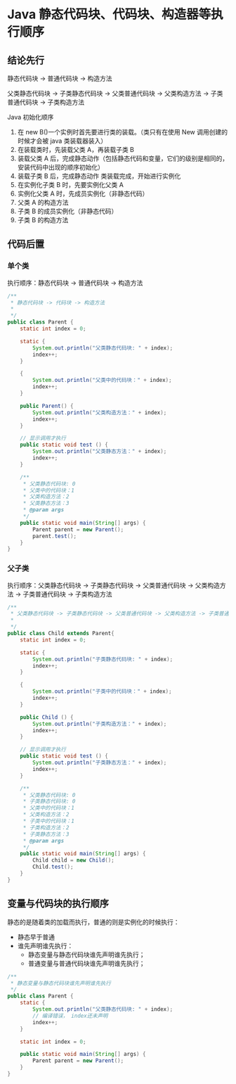 # Java 静态代码块、代码块、构造器等执行顺序

## 结论先行

静态代码块 → 普通代码块 → 构造方法

父类静态代码块 → 子类静态代码块 → 父类普通代码块 → 父类构造方法 → 子类普通代码块 → 子类构造方法

Java 初始化顺序

1. 在 new B()一个实例时首先要进行类的装载。（类只有在使用 New 调用创建的时候才会被 java 类装载器装入）
2. 在装载类时，先装载父类 A，再装载子类 B
3. 装载父类 A 后，完成静态动作（包括静态代码和变量，它们的级别是相同的，安装代码中出现的顺序初始化）
4. 装载子类 B 后，完成静态动作
   类装载完成，开始进行实例化
5. 在实例化子类 B 时，先要实例化父类 A
6. 实例化父类 A 时，先成员实例化（非静态代码）
7. 父类 A 的构造方法
8. 子类 B 的成员实例化（非静态代码）
9. 子类 B 的构造方法

## 代码后置

### 单个类

执行顺序：静态代码块 → 普通代码块 → 构造方法

```Java
/**
 * 静态代码块 -> 代码块 -> 构造方法
 *
 */
public class Parent {
    static int index = 0;

    static {
        System.out.println("父类静态代码块: " + index);
        index++;
    }

    {
        System.out.println("父类中的代码块：" + index);
        index++;
    }

    public Parent() {
        System.out.println("父类构造方法：" + index);
        index++;
    }

    // 显示调用才执行
    public static void test () {
        System.out.println("父类静态方法：" + index);
        index++;
    }

    /**
     * 父类静态代码块: 0
     * 父类中的代码块：1
     * 父类构造方法：2
     * 父类静态方法：3
     * @param args
     */
    public static void main(String[] args) {
        Parent parent = new Parent();
        parent.test();
    }
}
```

### 父子类

执行顺序：父类静态代码块 → 子类静态代码块 → 父类普通代码块 → 父类构造方法 → 子类普通代码块 → 子类构造方法

```Java
/**
 * 父类静态代码块 -> 子类静态代码块 -> 父类普通代码块 -> 父类构造方法 -> 子类普通代码块 -> 子类构造方法
 *
 */
public class Child extends Parent{
    static int index = 0;

    static {
        System.out.println("子类静态代码块: " + index);
        index++;
    }

    {
        System.out.println("子类中的代码块：" + index);
        index++;
    }

    public Child () {
        System.out.println("子类构造方法：" + index);
        index++;
    }

    // 显示调用才执行
    public static void test () {
        System.out.println("子类静态方法：" + index);
        index++;
    }

    /**
     * 父类静态代码块: 0
     * 子类静态代码块: 0
     * 父类中的代码块：1
     * 父类构造方法：2
     * 子类中的代码块：1
     * 子类构造方法：2
     * 子类静态方法：3
     * @param args
     */
    public static void main(String[] args) {
        Child child = new Child();
        Child.test();
    }
}
```

## 变量与代码块的执行顺序

静态的是随着类的加载而执行，普通的则是实例化的时候执行：

- 静态早于普通
- 谁先声明谁先执行：
  - 静态变量与静态代码块谁先声明谁先执行；
  - 普通变量与普通代码块谁先声明谁先执行；

```Java
/**
 * 静态变量与静态代码块谁先声明谁先执行
 */
public class Parent {
    static {
        System.out.println("父类静态代码块: " + index);
        // 编译错误， index还未声明
        index++;
    }

    static int index = 0;

    public static void main(String[] args) {
        Parent parent = new Parent();
    }
}
```
